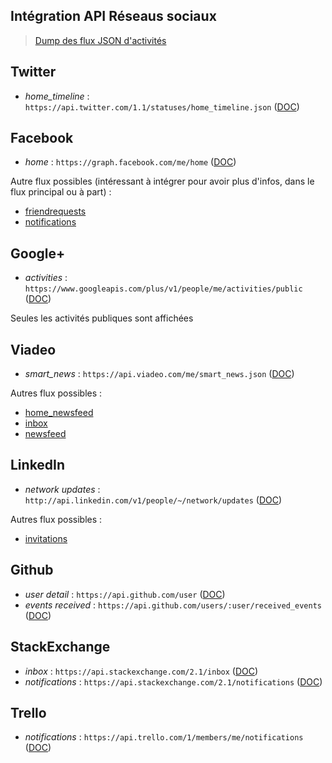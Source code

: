 ## Intégration API Réseaus sociaux

 > [Dump des flux JSON d'activités](https://gist.github.com/3810519)

## Twitter

 * *home_timeline* : `https://api.twitter.com/1.1/statuses/home_timeline.json` ([DOC](https://dev.twitter.com/docs/api/1.1))

## Facebook

 * *home* : `https://graph.facebook.com/me/home` ([DOC](https://developers.facebook.com/docs/reference/api/user/#home))

Autre flux possibles (intéressant à intégrer pour avoir plus d'infos, dans le flux principal ou à part) : 
 * [friendrequests](https://developers.facebook.com/docs/reference/api/user/#friendrequests)
 * [notifications](https://developers.facebook.com/docs/reference/api/user/#notifications)

## Google+

 * *activities* : `https://www.googleapis.com/plus/v1/people/me/activities/public` ([DOC](https://developers.google.com/+/api/latest/activities/list))

Seules les activités publiques sont affichées

##  Viadeo

* *smart_news* : `https://api.viadeo.com/me/smart_news.json` ([DOC](http://dev.viadeo.com/graph-api-resource/?resource=%2Fuser%2FID%2Fsmart_news))

Autres flux possibles :
 * [home_newsfeed](http://dev.viadeo.com/documentation/graph-api-resource/?resource=/user/ID/home_newsfeed/)
 * [inbox](http://dev.viadeo.com/documentation/graph-api-resource/?resource=/user/ID/inbox/)
 * [newsfeed](http://dev.viadeo.com/documentation/graph-api-resource/?resource=/user/ID/newsfeed/) 

## LinkedIn

* *network updates* : `http://api.linkedin.com/v1/people/~/network/updates` ([DOC](https://developer.linkedin.com/documents/get-network-updates-and-statistics-api))

Autres flux possibles :
 * [invitations](https://developer.linkedin.com/documents/invitation-api)

## Github

 * *user detail* : `https://api.github.com/user` ([DOC](http://developer.github.com/v3/users/#get-a-single-user))
 * *events received* : `https://api.github.com/users/:user/received_events` ([DOC](http://developer.github.com/v3/events/#list-events-that-a-user-has-received))

## StackExchange

 * *inbox* : `https://api.stackexchange.com/2.1/inbox` ([DOC](https://api.stackexchange.com/docs/inbox))
 * *notifications* : `https://api.stackexchange.com/2.1/notifications` ([DOC](https://api.stackexchange.com/docs/notifications))

## Trello

 * *notifications* : `https://api.trello.com/1/members/me/notifications` ([DOC](https://trello.com/docs/api/notification/index.html))